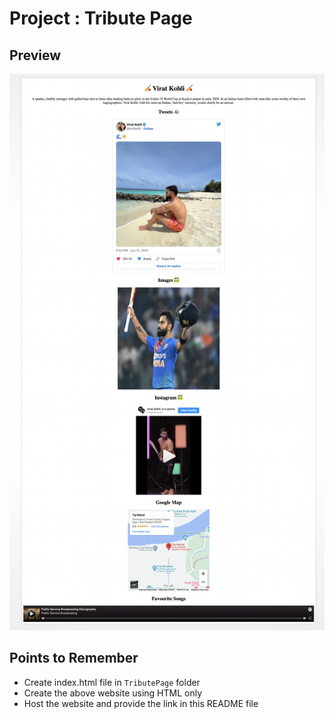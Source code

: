 # Project : Tribute Page
## Preview
![image](./Images/Screenshot%202022-09-30%20at%208.51.28%20PM.png)

## Points to Remember
- Create index.html file in ```TributePage``` folder
- Create the above website using HTML only
- Host the website and provide the link in this README file
